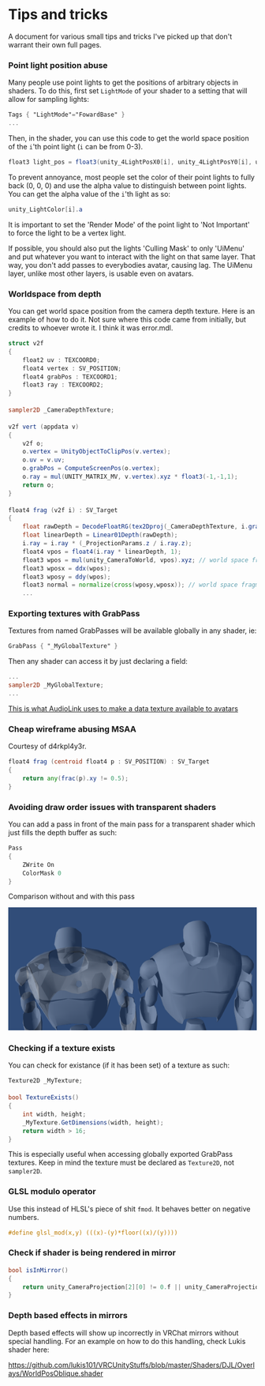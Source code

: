 # Tips and tricks
A document for various small tips and tricks I've picked up that don't warrant their own full pages.

### Point light position abuse
Many people use point lights to get the positions of arbitrary objects in shaders. To do this, first set `LightMode` of your shader to a setting that will allow for sampling lights:

```glsl
Tags { "LightMode"="FowardBase" }
...
```

Then, in the shader, you can use this code to get the world space position of the `i`'th point light (`i` can be from 0-3).
```glsl
float3 light_pos = float3(unity_4LightPosX0[i], unity_4LightPosY0[i], unity_4LightPosZ0[i]);
```

To prevent annoyance, most people set the color of their point lights to fully back (0, 0, 0) and use the alpha value to distinguish between point lights. You can get the alpha value of the `i`'th light as so:

```glsl
unity_LightColor[i].a
```

It is important to set the 'Render Mode' of the point light to 'Not Important' to force the light to be a vertex light.

If possible, you should also put the lights 'Culling Mask' to only 'UiMenu' and put whatever you want to interact with the light on that same layer. That way, you don't add passes to everybodies avatar, causing lag. The UiMenu layer, unlike most other layers, is usable even on avatars.

### Worldspace from depth
You can get world space position from the camera depth texture. Here is an example of how to do it. Not sure where this code came from initially, but credits to whoever wrote it. I think it was error.mdl.

```glsl
struct v2f
{
    float2 uv : TEXCOORD0;
    float4 vertex : SV_POSITION;
    float4 grabPos : TEXCOORD1;
    float3 ray : TEXCOORD2;
}

sampler2D _CameraDepthTexture;

v2f vert (appdata v)
{
    v2f o;
    o.vertex = UnityObjectToClipPos(v.vertex);
    o.uv = v.uv;
    o.grabPos = ComputeScreenPos(o.vertex);
    o.ray = mul(UNITY_MATRIX_MV, v.vertex).xyz * float3(-1,-1,1);
    return o;
}

float4 frag (v2f i) : SV_Target
{
    float rawDepth = DecodeFloatRG(tex2Dproj(_CameraDepthTexture, i.grabPos));
    float linearDepth = Linear01Depth(rawDepth);
    i.ray = i.ray * (_ProjectionParams.z / i.ray.z);
    float4 vpos = float4(i.ray * linearDepth, 1);
    float3 wpos = mul(unity_CameraToWorld, vpos).xyz; // world space frament position
    float3 wposx = ddx(wpos);
    float3 wposy = ddy(wpos);
    float3 normal = normalize(cross(wposy,wposx)); // world space fragment normal
    ...
```

### Exporting textures with GrabPass
Textures from named GrabPasses will be available globally in any shader, ie:

```glsl
GrabPass { "_MyGlobalTexture" }
```

Then any shader can access it by just declaring a field:
```glsl
...
sampler2D _MyGlobalTexture;
...
```
[This is what AudioLink uses to make a data texture available to avatars](https://github.com/llealloo/vrc-udon-audio-link/blob/master/AudioLink/Shaders/AudioTextureExport.shader)


### Cheap wireframe abusing MSAA
Courtesy of d4rkpl4y3r.
```glsl
float4 frag (centroid float4 p : SV_POSITION) : SV_Target
{
    return any(frac(p).xy != 0.5);
}
```

### Avoiding draw order issues with transparent shaders
You can add a pass in front of the main pass for a transparent shader which just fills the depth buffer as such:
```glsl
Pass
{
    ZWrite On
    ColorMask 0
}
```
Comparison without and with this pass

![img](images/Misc1.png)

### Checking if a texture exists
You can check for existance (if it has been set) of a texture as such:
```glsl
Texture2D _MyTexture;

bool TextureExists()
{
    int width, height;
    _MyTexture.GetDimensions(width, height);
    return width > 16;
}
```
This is especially useful when accessing globally exported GrabPass textures. Keep in mind the texture must be declared as `Texture2D`, not `sampler2D`.

### GLSL modulo operator
Use this instead of HLSL's piece of shit `fmod`. It behaves better on negative numbers.
```glsl
#define glsl_mod(x,y) (((x)-(y)*floor((x)/(y))))
```

### Check if shader is being rendered in mirror
```glsl
bool isInMirror()
{
    return unity_CameraProjection[2][0] != 0.f || unity_CameraProjection[2][1] != 0.f;
}
```

### Depth based effects in mirrors
Depth based effects will show up incorrectly in VRChat mirrors without special handling. For an example on how to do this handling, check Lukis shader here:

https://github.com/lukis101/VRCUnityStuffs/blob/master/Shaders/DJL/Overlays/WorldPosOblique.shader